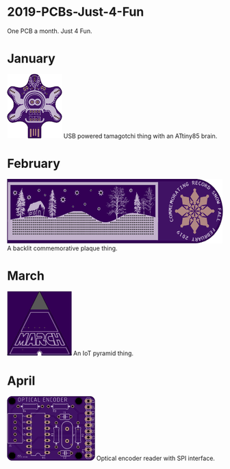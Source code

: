 # 2019-PCBs-Just-4-Fun
One PCB a month. Just 4 Fun.

# January
<img src="./01-JAN/doc/jan_pcb_front.png" height=150px>
USB powered tamagotchi thing with an ATtiny85 brain.

# February
<img src="./02-FEB/doc/feb_pcb_front.png" height=150px>
A backlit commemorative plaque thing.

# March
<img src="./03-MAR/doc/mar_pcb_back.png" height=150px>
An IoT pyramid thing.

# April
<img src="./04-APR/doc/apr_pcb_front.png" height=150px>
Optical encoder reader with SPI interface.